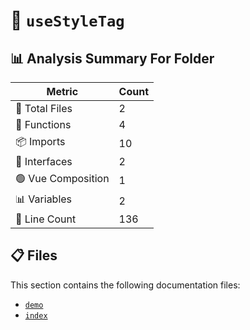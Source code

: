 # 📁 `useStyleTag`

## 📊 Analysis Summary For Folder

| Metric | Count |
|--------|-------|
| 📁 Total Files | 2 |
| 🔧 Functions | 4 |
| 📦 Imports | 10 |
| 📐 Interfaces | 2 |
| 🟢 Vue Composition | 1 |
| 📊 Variables | 2 |
| 🔢 Line Count | 136 |


## 📋 Files

This section contains the following documentation files:

- [`demo`](./demo.md)
- [`index`](./index.md)